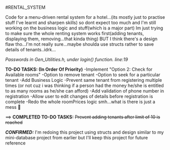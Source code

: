 #RENTAL_SYSTEM

Code for a menu-driven rental system for a hotel...(its mostly just to practise stuff I've learnt and sharpen skills)
so dont expect too much and I'm still working on  the business logic and stuff(which is a major part)
Im just trying to make sure the whole renting system works first(adding tenants, displaying them, removing...that kinda thing)
BUT I think there's a design flaw tho...I'm not really sure...maybe shoulda use structs rather to save details of tenants..idrk...

*Passwords in Gen_Utilities.h, under login() function. line:19*


**TO-DO TASKS: (In Order Of Priority)**
-Implement "Option 2: Check for Available rooms"
-Option to remove tenant
-Option to seek for a particular tenant
-Add Business Logic
-Prevent same tenant from registering multiple times
(or not cuz i was thinking if a person had the money he/she is entitled to as many rooms as he/she can afford)
-Add validation of phone number in registration
-Allow user to edit changes of details before registration is complete
-Redo the whole roomPrices logic smh...what is there is just a mess :facepalm:

==> **COMPLETED TO-DO TASKS:**
~~Prevent adding tenants after limit of 10 is reached~~

***CONFIRMED:***
I'm redoing this project using structs and design similar to my mini-database project from earlier
but I'll keep this project for future reference